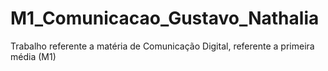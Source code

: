 # M1_Comunicacao_Gustavo_Nathalia
Trabalho referente a matéria de Comunicação Digital, referente a primeira média (M1)
